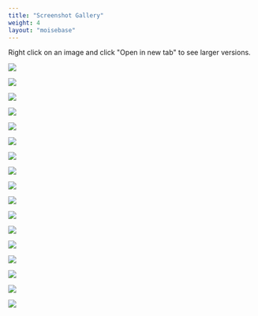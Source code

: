 ```yaml
---
title: "Screenshot Gallery"
weight: 4
layout: "moisebase"
---
```


Right click on an image and click "Open in new tab" to see larger versions.

<img src="\images\MOISEGallery\Gallery1.webp"><br>

<img src="\images\MOISEGallery\Gallery2.webp"><br>

<img src="\images\MOISEGallery\Gallery3.webp"><br>

<img src="\images\MOISEGallery\Gallery4.webp"><br>

<img src="\images\MOISEGallery\Gallery5.webp"><br>

<img src="\images\MOISEGallery\Gallery6.webp"><br>

<img src="\images\MOISEGallery\Gallery7.webp"><br>

<img src="\images\MOISEGallery\Gallery8.webp"><br>

<img src="\images\MOISEGallery\Gallery9.webp"><br>

<img src="\images\MOISEGallery\Gallery10.webp"><br>

<img src="\images\MOISEGallery\Gallery11.webp"><br>

<img src="\images\MOISEGallery\Gallery12.webp"><br>

<img src="\images\MOISEGallery\Gallery13.webp"><br>

<img src="\images\MOISEGallery\Gallery14.webp"><br>

<img src="\images\MOISEGallery\Gallery15.webp"><br>

<img src="\images\MOISEGallery\Gallery16.webp"><br>

<img src="\images\MOISEGallery\Gallery17.webp"><br>